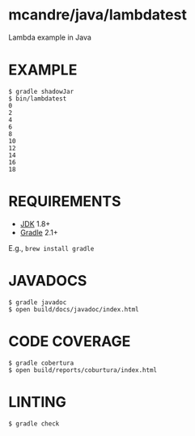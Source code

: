 # mcandre/java/lambdatest

Lambda example in Java

# EXAMPLE

```
$ gradle shadowJar
$ bin/lambdatest
0
2
4
6
8
10
12
14
16
18
```

# REQUIREMENTS

* [JDK](http://www.oracle.com/technetwork/java/javase/downloads/index.html) 1.8+
* [Gradle](http://gradle.org/) 2.1+

E.g., `brew install gradle`

# JAVADOCS

```
$ gradle javadoc
$ open build/docs/javadoc/index.html
```

# CODE COVERAGE

```
$ gradle cobertura
$ open build/reports/coburtura/index.html
```

# LINTING

```
$ gradle check
```
